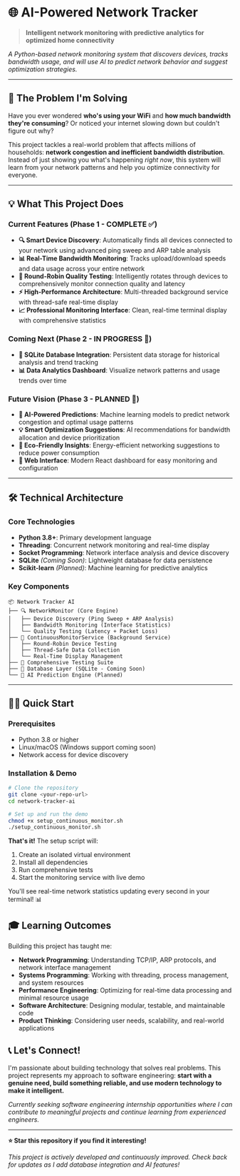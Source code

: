 # 🌐 AI-Powered Network Tracker

> **Intelligent network monitoring with predictive analytics for optimized home connectivity**

*A Python-based network monitoring system that discovers devices, tracks bandwidth usage, and will use AI to predict network behavior and suggest optimization strategies.*

---

## 🚀 **The Problem I'm Solving**

Have you ever wondered **who's using your WiFi** and **how much bandwidth they're consuming**? Or noticed your internet slowing down but couldn't figure out why? 

This project tackles a real-world problem that affects millions of households: **network congestion and inefficient bandwidth distribution**. Instead of just showing you what's happening *right now*, this system will learn from your network patterns and help you optimize connectivity for everyone.

---

## 💡 **What This Project Does**

### **Current Features (Phase 1 - COMPLETE ✅)**
- **🔍 Smart Device Discovery**: Automatically finds all devices connected to your network using advanced ping sweep and ARP table analysis
- **📊 Real-Time Bandwidth Monitoring**: Tracks upload/download speeds and data usage across your entire network
- **🔄 Round-Robin Quality Testing**: Intelligently rotates through devices to comprehensively monitor connection quality and latency
- **⚡ High-Performance Architecture**: Multi-threaded background service with thread-safe real-time display
- **📈 Professional Monitoring Interface**: Clean, real-time terminal display with comprehensive statistics

### **Coming Next (Phase 2 - IN PROGRESS 🚧)**
- **💾 SQLite Database Integration**: Persistent data storage for historical analysis and trend tracking
- **📊 Data Analytics Dashboard**: Visualize network patterns and usage trends over time

### **Future Vision (Phase 3 - PLANNED 🎯)**
- **🤖 AI-Powered Predictions**: Machine learning models to predict network congestion and optimal usage patterns
- **💡 Smart Optimization Suggestions**: AI recommendations for bandwidth allocation and device prioritization
- **🌱 Eco-Friendly Insights**: Energy-efficient networking suggestions to reduce power consumption
- **📱 Web Interface**: Modern React dashboard for easy monitoring and configuration

---

## 🛠 **Technical Architecture**

### **Core Technologies**
- **Python 3.8+**: Primary development language
- **Threading**: Concurrent network monitoring and real-time display
- **Socket Programming**: Network interface analysis and device discovery
- **SQLite** *(Coming Soon)*: Lightweight database for data persistence
- **Scikit-learn** *(Planned)*: Machine learning for predictive analytics

### **Key Components**
```
📦 Network Tracker AI
├── 🔍 NetworkMonitor (Core Engine)
│   ├── Device Discovery (Ping Sweep + ARP Analysis)
│   ├── Bandwidth Monitoring (Interface Statistics)
│   └── Quality Testing (Latency + Packet Loss)
├── 🔄 ContinuousMonitorService (Background Service)
│   ├── Round-Robin Device Testing
│   ├── Thread-Safe Data Collection
│   └── Real-Time Display Management
├── 🧪 Comprehensive Testing Suite
├── 💾 Database Layer (SQLite - Coming Soon)
└── 🤖 AI Prediction Engine (Planned)
```

---

## 🏃‍♂️ **Quick Start**

### **Prerequisites**
- Python 3.8 or higher
- Linux/macOS (Windows support coming soon)
- Network access for device discovery

### **Installation & Demo**
```bash
# Clone the repository
git clone <your-repo-url>
cd network-tracker-ai

# Set up and run the demo
chmod +x setup_continuous_monitor.sh
./setup_continuous_monitor.sh
```

**That's it!** The setup script will:
1. Create an isolated virtual environment
2. Install all dependencies
3. Run comprehensive tests
4. Start the monitoring service with live demo

You'll see real-time network statistics updating every second in your terminal! 📊

## 🎓 **Learning Outcomes**

Building this project has taught me:

- **Network Programming**: Understanding TCP/IP, ARP protocols, and network interface management
- **Systems Programming**: Working with threading, process management, and system resources
- **Performance Engineering**: Optimizing for real-time data processing and minimal resource usage
- **Software Architecture**: Designing modular, testable, and maintainable code
- **Product Thinking**: Considering user needs, scalability, and real-world applications

## 📞 **Let's Connect!**

I'm passionate about building technology that solves real problems. This project represents my approach to software engineering: **start with a genuine need, build something reliable, and use modern technology to make it intelligent.**

*Currently seeking software engineering internship opportunities where I can contribute to meaningful projects and continue learning from experienced engineers.*

---

**⭐ Star this repository if you find it interesting!**

*This project is actively developed and continuously improved. Check back for updates as I add database integration and AI features!*